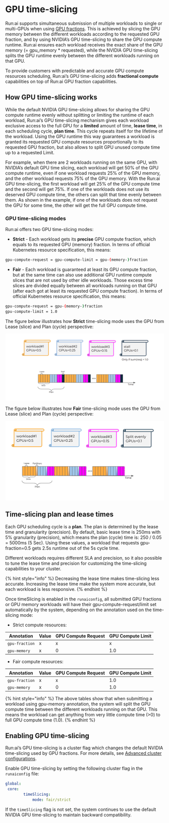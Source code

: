 # GPU time-slicing

Run:ai supports simultaneous submission of multiple workloads to single or multi-GPUs when using [GPU fractions](gpu-fractions.md). This is achieved by slicing the GPU memory between the different workloads according to the requested GPU fraction, and by using NVIDIA’s GPU time-slicing to share the GPU compute runtime. Run:ai ensures each workload receives the exact share of the GPU memory (= gpu\_memory \* requested), while the NVIDIA GPU time-slicing splits the GPU runtime evenly between the different workloads running on that GPU.

To provide customers with predictable and accurate GPU compute resources scheduling, Run:ai’s GPU time-slicing adds **fractional compute** capabilities on top of Run:ai GPU fraction capabilities.

## How GPU time-slicing works

While the default NVIDIA GPU time-slicing allows for sharing the GPU compute runtime evenly without splitting or limiting the runtime of each workload, Run:ai’s GPU time-slicing mechanism gives each workload exclusive access to the full GPU for a **limited** amount of time, **lease time**, in each scheduling cycle, **plan time**. This cycle repeats itself for the lifetime of the workload. Using the GPU runtime this way guarantees a workload is granted its requested GPU compute resources proportionally to its requested GPU fraction, but also allows to split GPU unused compute time up to a requested Limit.

For example, when there are 2 workloads running on the same GPU, with NVIDIA’s default GPU time slicing, each workload will get 50% of the GPU compute runtime, even if one workload requests 25% of the GPU memory, and the other workload requests 75% of the GPU memory. With the Run:ai GPU time-slicing, the first workload will get 25% of the GPU compute time and the second will get 75%. If one of the workloads does not use its deserved GPU compute time, the others can split that time evenly between them. As shown in the example, if one of the workloads does not request the GPU for some time, the other will get the full GPU compute time.

### GPU time-slicing modes

Run:ai offers two GPU time-slicing modes:

* **Strict** - Each workload gets its **precise** GPU compute fraction, which equals to its requested GPU (memory) fraction. In terms of official Kubernetes resource specification, this means:

```sh
gpu-compute-request = gpu-compute-limit = gpu-(memory-)fraction
```

* **Fair** - Each workload is guaranteed at least its GPU compute fraction, but at the same time can also use additional GPU runtime compute slices that are not used by other idle workloads. Those excess time slices are divided equally between all workloads running on that GPU (after each got at least its requested GPU compute fraction). In terms of official Kubernetes resource specification, this means:

```sh
gpu-compute-request = gpu-(memory-)fraction
gpu-compute-limit = 1.0
```

The figure below illustrates how **Strict** time-slicing mode uses the GPU from Lease (slice) and Plan (cycle) perspective:

![Strict time-slicing mode](../img/strict-time-slicing-mode.png)

The figure below illustrates how **Fair** time-slicing mode uses the GPU from Lease (slice) and Plan (cycle) perspective:

![Fair time-slicing mode](../img/fair-time-slicing-mode.png)

## Time-slicing plan and lease times

Each GPU scheduling cycle is a **plan**. The plan is determined by the lease time and granularity (precision). By default, basic lease time is 250ms with 5% granularity (precision), which means the plan (cycle) time is: 250 / 0.05 = 5000ms (5 Sec). Using these values, a workload that requests gpu-fraction=0.5 gets 2.5s runtime out of the 5s cycle time.

Different workloads requires different SLA and precision, so it also possible to tune the lease time and precision for customizing the time-slicing capabilities to your cluster.

{% hint style="info" %}
Decreasing the lease time makes time-slicing less accurate. Increasing the lease time make the system more accurate, but each workload is less responsive.
{% endhint %}

Once timeSlicing is enabled in the `runaiconfig`, all submitted GPU fractions or GPU memory workloads will have their gpu-compute-request/limit set automatically by the system, depending on the annotation used on the time-slicing mode:

* Strict compute resources:

| **Annotation** | **Value** | **GPU Compute Request** | **GPU Compute Limit** |
| -------------- | --------- | ----------------------- | --------------------- |
| `gpu-fraction` | x         | x                       | x                     |
| `gpu-memory`   | x         | 0                       | 1.0                   |

* Fair compute resources:

| **Annotation** | **Value** | **GPU Compute Request** | **GPU Compute Limit** |
| -------------- | --------- | ----------------------- | --------------------- |
| `gpu-fraction` | x         | x                       | 1.0                   |
| `gpu-memory`   | x         | 0                       | 1.0                   |

{% hint style="info" %}
The above tables show that when submitting a workload using gpu-memory annotation, the system will split the GPU compute time between the different workloads running on that GPU. This means the workload can get anything from very little compute time (>0) to full GPU compute time (1.0).
{% endhint %}

## Enabling GPU time-slicing

Run:ai’s GPU time-slicing is a cluster flag which changes the default NVIDIA time-slicing used by GPU fractions. For more details, see [Advanced cluster configurations](../../advanced-setup/advanced-cluster-configurations.md).

Enable GPU time-slicing by setting the following cluster flag in the `runaiconfig` file:

```yaml
global: 
 core: 
        timeSlicing: 
            mode: fair/strict
```

If the `timeSlicing` flag is not set, the system continues to use the default NVIDIA GPU time-slicing to maintain backward compatibility.
